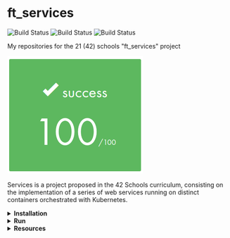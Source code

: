 # ft_services

![Build Status](https://img.shields.io/github/license/selysse/ft_services?style=plastic)
![Build Status](https://img.shields.io/github/languages/code-size/selysse/ft_services?style=plastic)
![Build Status](https://img.shields.io/github/last-commit/selysse/ft_services?style=plastic)

My repositories for the 21 (42) schools "ft_services" project

![GitHub Logo](/png/result.png)

Services is a project proposed in the 42 Schools curriculum, consisting on the implementation of a series of web services running on distinct containers orchestrated with Kubernetes.

<details>
<summary><b>Installation</b></summary>

```
git clone https://github.com/selysse/ft_services.git
```
 </details>
 
 <details>
<summary><b>Run</b></summary>

```
$ sh ./setup.sh
```
 </details>

 <details>
<summary><b>Resources</b></summary>

* [Kubernetes docs](https://kubernetes.io/docs/home/)
* [A visual guide on troubleshooting Kubernetes deployments](https://learnk8s.io/troubleshooting-deployments)
* [MetaLLB](https://metallb.universe.tf/)
* [Minikube Dashboard](https://minikube.sigs.k8s.io/docs/handbook/dashboard/)
* [Grafana](https://devopscube.com/setup-grafana-kubernetes/)
 </details>
